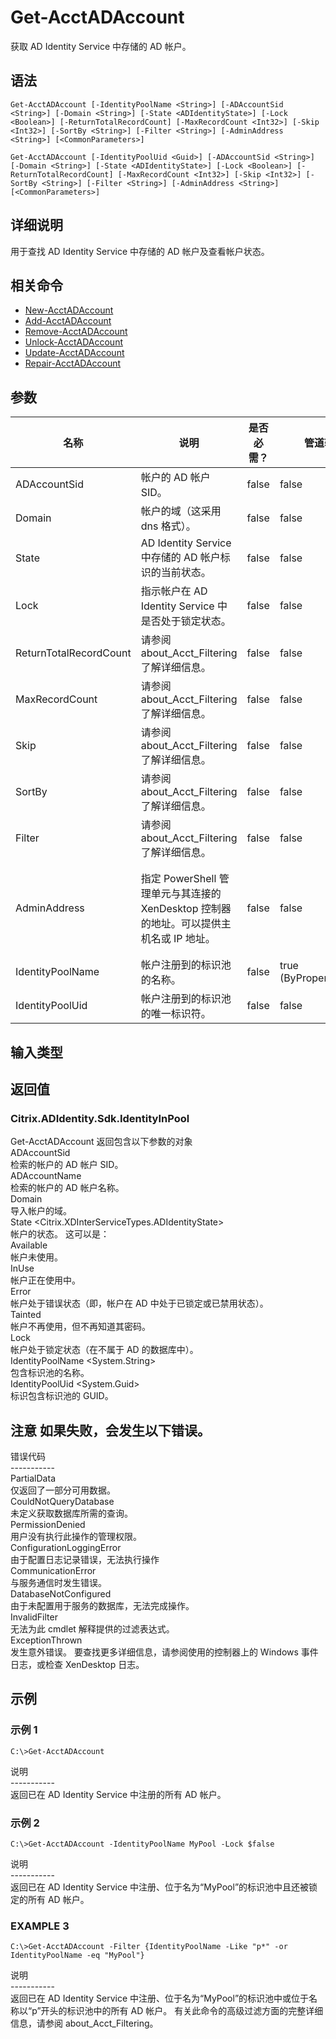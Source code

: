 # Get-AcctADAccount

获取 AD Identity Service 中存储的 AD 帐户。

## 语法

    Get-AcctADAccount [-IdentityPoolName <String>] [-ADAccountSid <String>] [-Domain <String>] [-State <ADIdentityState>] [-Lock <Boolean>] [-ReturnTotalRecordCount] [-MaxRecordCount <Int32>] [-Skip <Int32>] [-SortBy <String>] [-Filter <String>] [-AdminAddress <String>] [<CommonParameters>]
    
    Get-AcctADAccount [-IdentityPoolUid <Guid>] [-ADAccountSid <String>] [-Domain <String>] [-State <ADIdentityState>] [-Lock <Boolean>] [-ReturnTotalRecordCount] [-MaxRecordCount <Int32>] [-Skip <Int32>] [-SortBy <String>] [-Filter <String>] [-AdminAddress <String>] [<CommonParameters>]
    

## 详细说明

用于查找 AD Identity Service 中存储的 AD 帐户及查看帐户状态。

## 相关命令

- [New-AcctADAccount](New-AcctADAccount.html)
- [Add-AcctADAccount](Add-AcctADAccount.html)
- [Remove-AcctADAccount](Remove-AcctADAccount.html)
- [Unlock-AcctADAccount](Unlock-AcctADAccount.html)
- [Update-AcctADAccount](Update-AcctADAccount.html)
- [Repair-AcctADAccount](Repair-AcctADAccount.html)

## 参数

| 名称                     | 说明                                                        | 是否必需？ | 管道输入                  | 默认值                                   |
| ---------------------- | --------------------------------------------------------- | ----- | --------------------- | ------------------------------------- |
| ADAccountSid           | 帐户的 AD 帐户 SID。                                            | false | false                 |                                       |
| Domain                 | 帐户的域（这采用 dns 格式）。                                         | false | false                 |                                       |
| State                  | AD Identity Service 中存储的 AD 帐户标识的当前状态。                    | false | false                 |                                       |
| Lock                   | 指示帐户在 AD Identity Service 中是否处于锁定状态。                      | false | false                 |                                       |
| ReturnTotalRecordCount | 请参阅 about_Acct_Filtering 了解详细信息。                        | false | false                 | false                                 |
| MaxRecordCount         | 请参阅 about_Acct_Filtering 了解详细信息。                        | false | false                 | 250                                   |
| Skip                   | 请参阅 about_Acct_Filtering 了解详细信息。                        | false | false                 |                                       |
| SortBy                 | 请参阅 about_Acct_Filtering 了解详细信息。                        | false | false                 |                                       |
| Filter                 | 请参阅 about_Acct_Filtering 了解详细信息。                        | false | false                 |                                       |
| AdminAddress           | 指定 PowerShell 管理单元与其连接的 XenDesktop 控制器的地址。可以提供主机名或 IP 地址。 | false | false                 | LocalHost。一旦有 cmdlet 提供了某个值，此值将变为默认值。 |
| IdentityPoolName       | 帐户注册到的标识池的名称。                                             | false | true (ByPropertyName) |                                       |
| IdentityPoolUid        | 帐户注册到的标识池的唯一标识符。                                          | false | false                 |                                       |

## 输入类型

### 

## 返回值

### Citrix.ADIdentity.Sdk.IdentityInPool  
Get-AcctADAccount 返回包含以下参数的对象  
ADAccountSid <string>  
检索的帐户的 AD 帐户 SID。  
ADAccountName <string>  
检索的帐户的 AD 帐户名称。  
Domain <string>  
导入帐户的域。  
State <Citrix.XDInterServiceTypes.ADIdentityState>  
帐户的状态。 这可以是：  
Available  
帐户未使用。  
InUse  
帐户正在使用中。  
Error  
帐户处于错误状态（即，帐户在 AD 中处于已锁定或已禁用状态）。  
Tainted  
帐户不再使用，但不再知道其密码。  
Lock<boolean>  
帐户处于锁定状态（在不属于 AD 的数据库中）。  
IdentityPoolName <System.String>  
包含标识池的名称。  
IdentityPoolUid <System.Guid>  
标识包含标识池的 GUID。

## 注意 如果失败，会发生以下错误。  
错误代码  
\---\---\-----  
PartialData  
仅返回了一部分可用数据。  
CouldNotQueryDatabase  
未定义获取数据库所需的查询。  
PermissionDenied  
用户没有执行此操作的管理权限。  
ConfigurationLoggingError  
由于配置日志记录错误，无法执行操作  
CommunicationError  
与服务通信时发生错误。  
DatabaseNotConfigured  
由于未配置用于服务的数据库，无法完成操作。  
InvalidFilter  
无法为此 cmdlet 解释提供的过滤表达式。  
ExceptionThrown  
发生意外错误。 要查找更多详细信息，请参阅使用的控制器上的 Windows 事件日志，或检查 XenDesktop 日志。

## 示例

### 示例 1

    C:\>Get-AcctADAccount
    

说明  
\---\---\-----  
返回已在 AD Identity Service 中注册的所有 AD 帐户。

### 示例 2

    C:\>Get-AcctADAccount -IdentityPoolName MyPool -Lock $false
    

说明  
\---\---\-----  
返回已在 AD Identity Service 中注册、位于名为“MyPool”的标识池中且还被锁定的所有 AD 帐户。

### EXAMPLE 3

    C:\>Get-AcctADAccount -Filter {IdentityPoolName -Like "p*" -or IdentityPoolName -eq "MyPool"}
    

说明  
\---\---\-----  
返回已在 AD Identity Service 中注册、位于名为“MyPool”的标识池中或位于名称以“p”开头的标识池中的所有 AD 帐户。 有关此命令的高级过滤方面的完整详细信息，请参阅 about_Acct_Filtering。